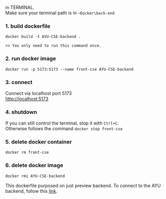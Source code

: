 in TERMINAL.<br>
Make sure your terminal path is in `~Docker\back-end`

### 1. build dockerfile
```
docker build -t AYU-CSE-backend .
```
`>> You only need to run this command once.`

### 2. run docker image
```
docker run -p 5173:5173 --name front-cse AYU-CSE-backend
```
### 3. connect
Connect via localhost port 5173<br>
[http://localhost:5173](http://localhost:5173)

### 4. shutdown
If you can still control the terminal, stop it with `Ctrl+C`.<br>
Otherwise follows the command `docker stop front-cse`

### 5. delete docker container
```
docker rm front-cse
```
### 6. delete docker image
```
docker rmi AYU-CSE-backend
```
This dockerfile purposed on just preview backend.
To connect to the AYU backend, follow this [link]().

